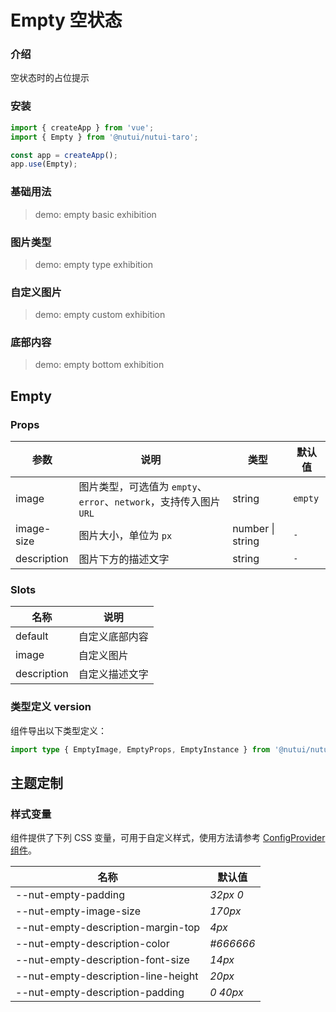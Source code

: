 # Empty 空状态

### 介绍

空状态时的占位提示

### 安装

```js
import { createApp } from 'vue';
import { Empty } from '@nutui/nutui-taro';

const app = createApp();
app.use(Empty);
```

### 基础用法

> demo: empty basic exhibition

### 图片类型

> demo: empty type exhibition

### 自定义图片

> demo: empty custom exhibition

### 底部内容

> demo: empty bottom exhibition

## Empty

### Props

| 参数 | 说明 | 类型 | 默认值 |
| --- | --- | --- | --- |
| image | 图片类型，可选值为 `empty`、`error`、`network`，支持传入图片 `URL` | string | `empty` |
| image-size | 图片大小，单位为 `px` | number \| string | `-` |
| description | 图片下方的描述文字 | string | `-` |

### Slots

| 名称 | 说明 |
| --- | --- |
| default | 自定义底部内容 |
| image | 自定义图片 |
| description | 自定义描述文字 |

### 类型定义 version

组件导出以下类型定义：

```ts
import type { EmptyImage, EmptyProps, EmptyInstance } from '@nutui/nutui-taro';
```

## 主题定制

### 样式变量

组件提供了下列 CSS 变量，可用于自定义样式，使用方法请参考 [ConfigProvider 组件](#/zh-CN/component/configprovider)。

| 名称 | 默认值 |
| --- | --- |
| --nut-empty-padding | _32px 0_ |
| --nut-empty-image-size | _170px_ |
| --nut-empty-description-margin-top | _4px_ |
| --nut-empty-description-color | _#666666_ |
| --nut-empty-description-font-size | _14px_ |
| --nut-empty-description-line-height | _20px_ |
| --nut-empty-description-padding | _0 40px_ |
